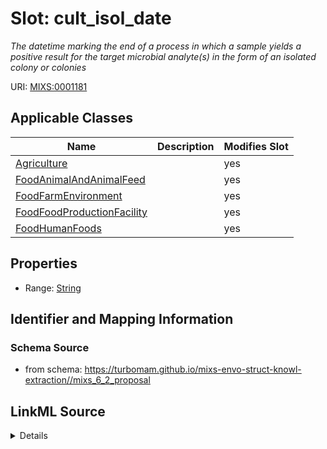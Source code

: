 # Slot: cult_isol_date


_The datetime marking the end of a process in which a sample yields a positive result for the target microbial analyte(s) in the form of an isolated colony or colonies_



URI: [MIXS:0001181](https://w3id.org/mixs/0001181)



<!-- no inheritance hierarchy -->




## Applicable Classes

| Name | Description | Modifies Slot |
| --- | --- | --- |
[Agriculture](Agriculture.md) |  |  yes  |
[FoodAnimalAndAnimalFeed](FoodAnimalAndAnimalFeed.md) |  |  yes  |
[FoodFarmEnvironment](FoodFarmEnvironment.md) |  |  yes  |
[FoodFoodProductionFacility](FoodFoodProductionFacility.md) |  |  yes  |
[FoodHumanFoods](FoodHumanFoods.md) |  |  yes  |







## Properties

* Range: [String](String.md)





## Identifier and Mapping Information







### Schema Source


* from schema: https://turbomam.github.io/mixs-envo-struct-knowl-extraction//mixs_6_2_proposal




## LinkML Source

<details>
```yaml
name: cult_isol_date
description: The datetime marking the end of a process in which a sample yields a
  positive result for the target microbial analyte(s) in the form of an isolated colony
  or colonies
title: culture isolation date
notes:
- culture
- date
- isolation
from_schema: https://turbomam.github.io/mixs-envo-struct-knowl-extraction//mixs_6_2_proposal
rank: 1000
slot_uri: MIXS:0001181
multivalued: false
alias: cult_isol_date
domain_of:
- Agriculture
- FoodAnimalAndAnimalFeed
- FoodFarmEnvironment
- FoodFoodProductionFacility
- FoodHumanFoods
range: string
required: false
recommended: false

```
</details>